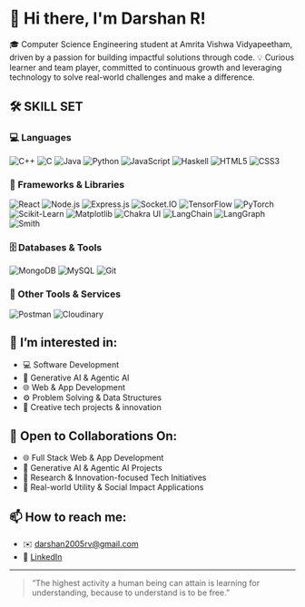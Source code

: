 # 👋 Hi there, I'm  Darshan R!

🎓 Computer Science Engineering student at Amrita Vishwa Vidyapeetham, driven by a passion for building impactful solutions through code.
💡 Curious learner and team player, committed to continuous growth and leveraging technology to solve real-world challenges and make a difference.

## 🛠️ SKILL SET
### 💻 Languages
![C++](https://img.shields.io/badge/C++-00599C?style=for-the-badge&logo=c%2b%2b&logoColor=white)
![C](https://img.shields.io/badge/C-00599C?style=for-the-badge&logo=c&logoColor=white)
![Java](https://img.shields.io/badge/Java-007396?style=for-the-badge&logo=java&logoColor=white)
![Python](https://img.shields.io/badge/Python-3776AB?style=for-the-badge&logo=python&logoColor=white)
![JavaScript](https://img.shields.io/badge/JavaScript-F7DF1E?style=for-the-badge&logo=javascript&logoColor=black)
![Haskell](https://img.shields.io/badge/Haskell-5D4F85?style=for-the-badge&logo=haskell&logoColor=white)
![HTML5](https://img.shields.io/badge/HTML5-E34F26?style=for-the-badge&logo=html5&logoColor=white)
![CSS3](https://img.shields.io/badge/CSS3-1572B6?style=for-the-badge&logo=css3&logoColor=white)


### 🚀 Frameworks & Libraries

![React](https://img.shields.io/badge/React-20232A?style=for-the-badge&logo=react&logoColor=61DAFB)
![Node.js](https://img.shields.io/badge/Node.js-339933?style=for-the-badge&logo=nodedotjs&logoColor=white)
![Express.js](https://img.shields.io/badge/Express.js-000000?style=for-the-badge&logo=express&logoColor=white)
![Socket.IO](https://img.shields.io/badge/Socket.IO-010101?style=for-the-badge&logo=socketdotio&logoColor=white)
![TensorFlow](https://img.shields.io/badge/TensorFlow-FF6F00?style=for-the-badge&logo=tensorflow&logoColor=white)
![PyTorch](https://img.shields.io/badge/PyTorch-EE4C2C?style=for-the-badge&logo=pytorch&logoColor=white)
![Scikit-Learn](https://img.shields.io/badge/Scikit--Learn-F7931E?style=for-the-badge&logo=scikit-learn&logoColor=white)
![Matplotlib](https://img.shields.io/badge/Matplotlib-11557C?style=for-the-badge&logo=matplotlib&logoColor=white)
![Chakra UI](https://img.shields.io/badge/Chakra_UI-319795?style=for-the-badge&logo=chakraui&logoColor=white)
![LangChain](https://img.shields.io/badge/LangChain-000000?style=for-the-badge&logo=langchain&logoColor=white)
![LangGraph](https://img.shields.io/badge/LangGraph-5D3FD3?style=for-the-badge&logo=data:image/svg+xml;base64,PHN2ZyB3aWR0aD0nMjQnIGhlaWdodD0nMjQnIHhtbG5zPSdodHRwOi8vd3d3LnczLm9yZy8yMDAwL3N2Zyc+PHJlY3Qgd2lkdGg9JzI0JyBoZWlnaHQ9JzI0JyBmaWxsPScjNUQzRkQzJyByeD0nNCcvPjwvc3ZnPg==&logoColor=white)
![Smith](https://img.shields.io/badge/Smith-0057FF?style=for-the-badge&logo=data:image/svg+xml;base64,PHN2ZyBoZWlnaHQ9IjQ4IiB3aWR0aD0iNDgiIHZpZXdCb3g9IjAgMCAxMjggMTI4IiBmaWxsPSIjZmZmIj48cmVjdCB3aWR0aD0iMTI4IiBoZWlnaHQ9IjEyOCIgZmlsbD0iIzAwNTdGRiIvPjwvc3ZnPg==&logoColor=white)


### 🗄️ Databases & Tools
![MongoDB](https://img.shields.io/badge/MongoDB-47A248?style=for-the-badge&logo=mongodb&logoColor=white)
![MySQL](https://img.shields.io/badge/MySQL-4479A1?style=for-the-badge&logo=mysql&logoColor=white)
![Git](https://img.shields.io/badge/Git-F05032?style=for-the-badge&logo=git&logoColor=white)

### 🔧 Other Tools & Services
![Postman](https://img.shields.io/badge/Postman-FF6C37?style=for-the-badge&logo=postman&logoColor=white)
![Cloudinary](https://img.shields.io/badge/Cloudinary-3448C5?style=for-the-badge&logo=cloudinary&logoColor=white)




## 👀 I’m interested in:
- 💻 Software Development  
- 🤖 Generative AI & Agentic AI  
- 🌐 Web & App Development  
- ⚙️ Problem Solving & Data Structures
- 🎨 Creative tech projects & innovation


## 🤝 Open to Collaborations On:
- 🌐 Full Stack Web & App Development  
- 🤖 Generative AI & Agentic AI Projects  
- 🔬 Research & Innovation-focused Tech Initiatives  
- 📲 Real-world Utility & Social Impact Applications  





## 📫 How to reach me:
- ✉️ darshan2005rv@gmail.com
- 💼 [LinkedIn](https://www.linkedin.com/in/darshan-r23)





---
> “The highest activity a human being can attain is learning for understanding, because to understand is to be free.”

